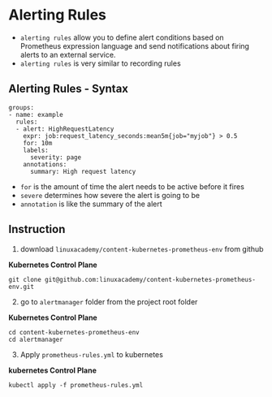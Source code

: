 # Alerting Rules

- `alerting rules` allow you to define alert conditions based on Prometheus expression language and send notifications about firing alerts to an external service.
- `alerting rules` is very similar to recording rules


## Alerting Rules - Syntax

```
groups:
- name: example
  rules:
  - alert: HighRequestLatency
    expr: job:request_latency_seconds:mean5m{job="myjob"} > 0.5
    for: 10m
    labels:
      severity: page
    annotations:
      summary: High request latency
```

- `for` is the amount of time the alert needs to be active before it fires
- `severe` determines how severe the alert is going to be 
- `annotation` is like the summary of the alert


## Instruction 

1. download `linuxacademy/content-kubernetes-prometheus-env` from github

**Kubernetes Control Plane**
```
git clone git@github.com:linuxacademy/content-kubernetes-prometheus-env.git
```

2. go to `alertmanager` folder from the project root folder

**Kubernetes Control Plane**
```
cd content-kubernetes-prometheus-env
cd alertmanager
```

3. Apply `prometheus-rules.yml` to kubernetes

**kubernetes Control Plane**
```
kubectl apply -f prometheus-rules.yml
```

